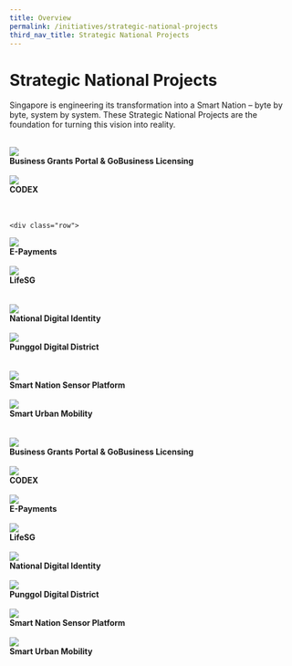 ```yaml
---
title: Overview
permalink: /initiatives/strategic-national-projects
third_nav_title: Strategic National Projects
---
```

# Strategic National Projects

Singapore is engineering its transformation into a Smart Nation – byte by byte, system by system. These Strategic National Projects are the foundation for turning this vision into reality.  

<br>
<div class="row">  
  <div class="column-b"> 
    <a href="initiatives/strategic-national-projects/business-grants-gobusiness-licensing"><img src="/images/initiatives/business-grant-portal-overview.jpeg"></a><br>
    <div class="header"><b>Business Grants Portal & GoBusiness Licensing</b></div><br>
  </div>
  	<div class="column-b"> 
      <a href="/initiatives/strategic-national-projects/codex"><img src="/images/initiatives/Codex-snp.jpeg"></a><br>
      <div class="header"><b>CODEX</b></div>  <br>
  </div>

<br>

	<div class="row">  
  <div class="column-b"> 
    <a href="/initiatives/strategic-national-projects/e-payments"><img src="/images/initiatives/e-payments-snp.jpeg"></a><br>
    <div class="header"><b>E-Payments</b></div><br>
  </div>
  	<div class="column-b"> 
      <a href="/initiatives/strategic-national-projects/lifesg"><img src="/images/initiatives/lifesg.jpeg"></a><br>
      <div class="header"><b>LifeSG</b></div>  <br>
  </div>

<br>
		
<div class="row">  
  <div class="column-b"> 
    <a href="/initiatives/strategic-national-projects/national-digital-identity"><img src="/images/initiatives/Singpass-website.jpeg"></a><br>
    <div class="header"><b>National Digital Identity</b></div><br>
  </div>
  	<div class="column-b"> 
      <a href="/initiatives/strategic-national-projects/punggol-digital-district"><img src="/images/initiatives/pdd.jpeg"></a><br>
      <div class="header"><b>Punggol Digital District</b></div>  <br>
  </div>

<br>
	
<div class="row">  
  <div class="column-b"> 
    <a href="/initiatives/strategic-national-projects/smart-nation-sensor-platform"><img src="/images/initiatives/smart-nation-sensor-platform-snp.jpeg"></a><br>
    <div class="header"><b>Smart Nation Sensor Platform</b></div><br>
  </div>
  	<div class="column-b"> 
      <a href="/initiatives/strategic-national-projects/smart-urban-mobility"><img src="/images/initiatives/smart-urban-mobility.jpg"></a><br>
      <div class="header"><b>Smart Urban Mobility</b></div>  <br>
  </div>




<br>
<div class="row">  
  <div class="column-c"> 
    <a href="/initiatives/strategic-national-projects/business-grants-gobusiness-licensing"><img src="/images/initiatives/business-grant-portal-overview.jpeg"></a><br>
<div class="header"><b>Business Grants Portal & GoBusiness Licensing</b></div><br>
  </div>
	<div class="column-c"> 
    <a href="/initiatives/strategic-national-projects/codex"><img src="/images/initiatives/Codex-snp.jpeg"></a><br>
    <div class="header"><b>CODEX</b></div><br>
  </div>
		  <div class="column-c">  
        <a href="/initiatives/strategic-national-projects/e-payments"><img src="/images/initiatives/e-payments-snp.jpeg"></a><br>
        <div class="header"><b>E-Payments</b></div><br>
      </div>
</div>

<div class="row">  
  <div class="column-c"> 
    <a href="/initiatives/strategic-national-projects/lifesg"><img src="/images/initiatives/lifesg.jpeg"></a><br>
<div class="header"><b>LifeSG</b></div><br>
  </div>
	<div class="column-c"> 
    <a href="/initiatives/strategic-national-projects/national-digital-identity"><img src="/images/initiatives/Singpass-website.jpeg"></a><br>
    <div class="header"><b>National Digital Identity</b></div><br>
  </div>
		  <div class="column-c">  
        <a href="//initiatives/strategic-national-projects/punggol-digital-district"><img src="/images/initiatives/pdd.jpeg"></a><br>
        <div class="header"><b>Punggol Digital District</b></div><br>
      </div>
</div>

<div class="row">  
  <div class="column-c"> 
    <a href="/initiatives/strategic-national-projects/smart-nation-sensor-platform"><img src="/images/initiatives/smart-nation-sensor-platform-snp.jpeg"></a><br>
<div class="header"><b>Smart Nation Sensor Platform</b></div><br>
  </div>
	<div class="column-c"> 
    <a href="/initiatives/strategic-national-projects/smart-urban-mobility"><img src="/images/initiatives/smart-urban-mobility.jpg"></a><br>
    <div class="header"><b>Smart Urban Mobility</b></div><br>
  </div>
</div>